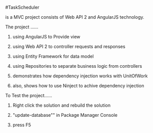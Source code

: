 #TaskScheduler  

is a MVC project consists of Web API 2 and AngularJS technology.  


The project ......

1. using AngularJS to Provide view 

2. using Web API 2 to controller requests and responses 

3. using Entity Framework for data model 

4. using Repositories to separate business logic from controllers 

5. demonstrates how dependency injection works with UnitOfWork 

6. also, shows how to use Ninject to achive dependency injection 


To Test the project......

1. Right click the solution and rebuild the solution

2. "update-database"" in Package Manager Console 

3. press F5